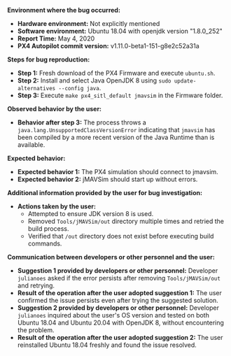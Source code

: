 **Environment where the bug occurred:**

- **Hardware environment:** Not explicitly mentioned
- **Software environment:** Ubuntu 18.04 with openjdk version "1.8.0_252"
- **Report Time:** May 4, 2020
- **PX4 Autopilot commit version:** v1.11.0-beta1-151-g8e2c52a31a

**Steps for bug reproduction:**

- **Step 1:** Fresh download of the PX4 Firmware and execute `ubuntu.sh`.
- **Step 2:** Install and select Java OpenJDK 8 using `sudo update-alternatives --config java`.
- **Step 3:** Execute `make px4_sitl_default jmavsim` in the Firmware folder.

**Observed behavior by the user:**

- **Behavior after step 3:** The process throws a `java.lang.UnsupportedClassVersionError` indicating that `jmavsim` has been compiled by a more recent version of the Java Runtime than is available.

**Expected behavior:**

- **Expected behavior 1:** The PX4 simulation should connect to jmavsim.
- **Expected behavior 2:** jMAVSim should start up without errors.

**Additional information provided by the user for bug investigation:**

- **Actions taken by the user:**
  - Attempted to ensure JDK version 8 is used.
  - Removed `Tools/jMAVSim/out` directory multiple times and retried the build process.
  - Verified that `/out` directory does not exist before executing build commands.
  
**Communication between developers or other personnel and the user:**

- **Suggestion 1 provided by developers or other personnel:** Developer `julianoes` asked if the error persists after removing `Tools/jMAVSim/out` and retrying.
- **Result of the operation after the user adopted suggestion 1:** The user confirmed the issue persists even after trying the suggested solution.
- **Suggestion 2 provided by developers or other personnel:** Developer `julianoes` inquired about the user's OS version and tested on both Ubuntu 18.04 and Ubuntu 20.04 with OpenJDK 8, without encountering the problem.
- **Result of the operation after the user adopted suggestion 2:** The user reinstalled Ubuntu 18.04 freshly and found the issue resolved.
